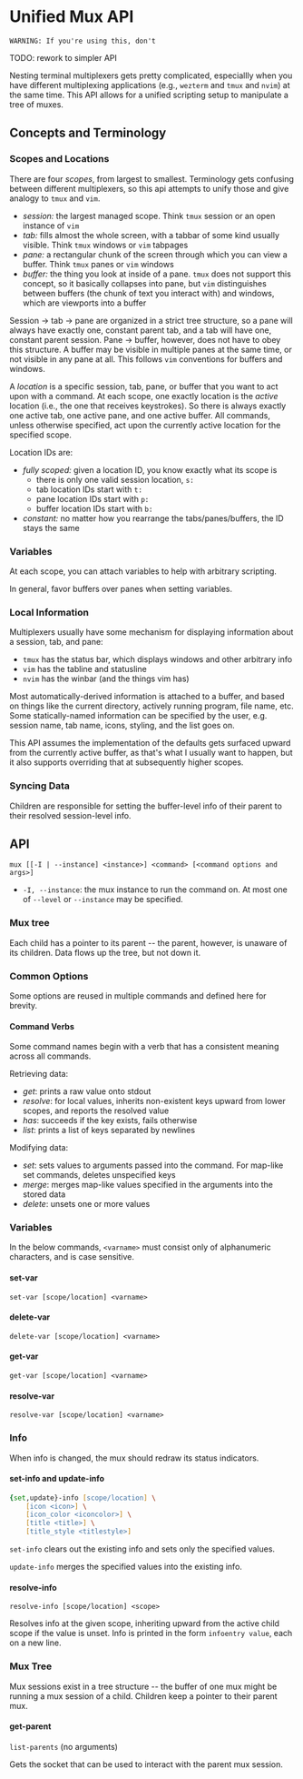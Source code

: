# Unified Mux API

```
WARNING: If you're using this, don't
```

TODO: rework to simpler API

Nesting terminal multiplexers gets pretty complicated, especiallly when you
have different multiplexing applications (e.g., `wezterm` and `tmux` and `nvim`) at the
same time. This API allows for a unified scripting setup to manipulate
a tree of muxes.

## Concepts and Terminology

### Scopes and Locations

There are four _scopes_, from largest to smallest. Terminology gets confusing
between different multiplexers, so this api attempts to unify those and give
analogy to `tmux` and `vim`.
- _session:_ the largest managed scope. Think `tmux` session or an open
  instance of `vim`
- _tab:_ fills almost the whole screen, with a tabbar of some kind usually
  visible. Think `tmux` windows or `vim` tabpages
- _pane:_ a rectangular chunk of the screen through which you can view a
  buffer. Think `tmux` panes or `vim` windows
- _buffer:_ the thing you look at inside of a pane. `tmux` does not support
  this concept, so it basically collapses into pane, but `vim` distinguishes
  between buffers (the chunk of text you interact with) and windows, which are
  viewports into a buffer

Session -> tab -> pane are organized in a strict tree structure, so a pane will
always have exactly one, constant parent tab, and a tab will have one, constant
parent session. Pane -> buffer, however, does not have to obey this structure. A
buffer may be visible in multiple panes at the same time, or not visible in any
pane at all. This follows `vim` conventions for buffers and windows.

A _location_ is a specific session, tab, pane, or buffer that you want to act
upon with a command. At each scope, one exactly location is the _active_
location (i.e., the one that receives keystrokes). So there is always exactly
one active tab, one active pane, and one active buffer. All commands, unless
otherwise specified, act upon the currently active location for the specified
scope.

Location IDs are:
- _fully scoped:_ given a location ID, you know exactly what its scope is
  - there is only one valid session location, `s:`
  - tab location IDs start with `t:`
  - pane location IDs start with `p:`
  - buffer location IDs start with `b:`
- _constant:_ no matter how you rearrange the tabs/panes/buffers, the ID stays
  the same

### Variables

At each scope, you can attach variables to help with arbitrary scripting.

In general, favor buffers over panes when setting variables.

### Local Information

Multiplexers usually have some mechanism for displaying information about a
session, tab, and pane:
- `tmux` has the status bar, which displays windows and other arbitrary info
- `vim` has the tabline and statusline
- `nvim` has the winbar (and the things vim has)

Most automatically-derived information is attached to a buffer, and based on
things like the current directory, actively running program, file name, etc.
Some statically-named information can be specified by the user, e.g. session
name, tab name, icons, styling, and the list goes on.

This API assumes the implementation of the defaults gets surfaced upward from
the currently active buffer, as that's what I usually want to happen, but it
also supports overriding that at subsequently higher scopes.

### Syncing Data

Children are responsible for setting the buffer-level info of their parent to
their resolved session-level info.

## API

`mux [[-I | --instance] <instance>] <command> [<command options and args>]`

- `-I, --instance`: the mux instance to run the command on. At most one of
  `--level` or `--instance` may be specified.

### Mux tree

Each child has a pointer to its parent -- the parent, however, is unaware of
its children. Data flows up the tree, but not down it.

### Common Options

Some options are reused in multiple commands and defined here for brevity.

#### Command Verbs

Some command names begin with a verb that has a consistent meaning across all
commands.

Retrieving data:
- _get_: prints a raw value onto stdout
- _resolve_: for local values, inherits non-existent keys upward from lower
  scopes, and reports the resolved value
- _has_: succeeds if the key exists, fails otherwise
- _list_: prints a list of keys separated by newlines

Modifying data:
- _set_: sets values to arguments passed into the command. For map-like set
  commands, deletes unspecified keys
- _merge_: merges map-like values specified in the arguments into the stored
  data
- _delete_: unsets one or more values

### Variables

In the below commands, `<varname>` must consist only of alphanumeric characters,
and is case sensitive.

#### set-var

`set-var [scope/location] <varname>`

#### delete-var

`delete-var [scope/location] <varname>`

#### get-var

`get-var [scope/location] <varname>`

#### resolve-var

`resolve-var [scope/location] <varname>`

### Info

When info is changed, the mux should redraw its status indicators.

#### set-info and update-info

```zsh
{set,update}-info [scope/location] \
    [icon <icon>] \
    [icon_color <iconcolor>] \
    [title <title>] \
    [title_style <titlestyle>]
```

`set-info` clears out the existing info and sets only the specified values.

`update-info` merges the specified values into the existing info.

#### resolve-info

`resolve-info [scope/location] <scope>`

Resolves info at the given scope, inheriting upward from the active child scope
if the value is unset. Info is printed in the form `infoentry value`, each on a
new line.

### Mux Tree

Mux sessions exist in a tree structure -- the buffer of one mux might be
running a mux session of a child. Children keep a pointer to their parent mux.

#### get-parent

`list-parents` (no arguments)

Gets the socket that can be used to interact with the parent mux session.
